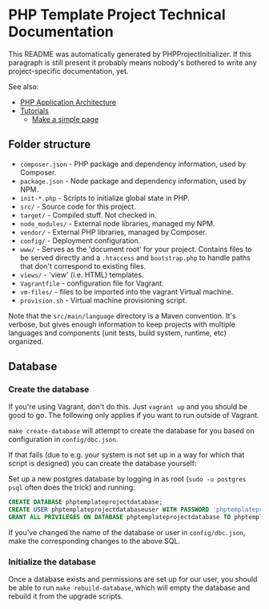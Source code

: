 # PHP Template Project Technical Documentation

This README was automatically generated by PHPProjectInitializer.
If this paragraph is still present it probably means nobody's
bothered to write any project-specific documentation, yet.

See also:

- [PHP Application Architecture](PHP-APP-ARCHITECTURE.md)
- [Tutorials](tut/)
  - [Make a simple page](tut/pages.md)


## Folder structure

- ```composer.json``` - PHP package and dependency information, used by Composer.
- ```package.json``` - Node package and dependency information, used by NPM.
- ```init-*.php``` - Scripts to initialize global state in PHP.
- ```src/``` - Source code for this project.
- ```target/``` - Compiled stuff.  Not checked in.
- ```node_modules/``` - External node libraries, managed my NPM.
- ```vendor/``` - External PHP libraries, managed by Composer.
- ```config/``` - Deployment configuration.
- ```www/``` - Serves as the 'document root' for your project.
  Contains files to be served directly and a ```.htaccess``` and ```bootstrap.php```
  to handle paths that don't correspond to existing files.
- ```views/``` - 'view' (i.e. HTML) templates.
- ```Vagrantfile``` - configuration file for Vagrant.
- ```vm-files/``` - files to be imported into the vagrant Virtual machine.
- ```provision.sh``` - Virtual machine provisioning script.

Note that the ```src/main/language``` directory is a Maven
convention.  It's verbose, but gives enough information to keep
projects with multiple languages and components (unit tests, build
system, runtime, etc) organized.


## Database
### Create the database

If you're using Vagrant, don't do this.  Just ```vagrant up``` and you
should be good to go.  The following only applies if you want to run
outside of Vagrant.


```make create-database``` will attempt to create the database for you
based on configuration in ```config/dbc.json```.

If that fails (due to e.g. your system is not set up in a way for
which that script is designed) you can create the database yourself:

Set up a new postgres database by logging in as root
(```sudo -u postgres psql``` often does the trick)
and running:

```sql
CREATE DATABASE phptemplateprojectdatabase;
CREATE USER phptemplateprojectdatabaseuser WITH PASSWORD 'phptemplateprojectdatabasepassword';
GRANT ALL PRIVILEGES ON DATABASE phptemplateprojectdatabase TO phptemplateprojectdatabaseuser;
```

If you've changed the name of the database or user in
```config/dbc.json```, make the corresponding changes to the above
SQL.

### Initialize the database

Once a database exists and permissions are set up for our user, you
should be able to run ```make rebuild-database```, which will empty
the database and rebuild it from the upgrade scripts.
